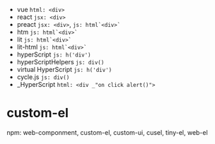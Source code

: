 - vue `html: <div>`
- react `jsx: <div>`
- preact `jsx: <div>`, `` js: html`<div>`  ``
- htm `` js: html`<div>`  ``
- lit `` js: html`<div>`  ``
- lit-html `` js: html`<div>`  ``
- hyperScript `js: h('div')`
- hyperScriptHelpers `js: div()`
- virtual HyperScript `js: h('div')`
- cycle.js `js: div()`
- \_HyperScript `html: <div _"on click alert()">`

# custom-el

npm: web-componment, custom-el, custom-ui, cusel, tiny-el, web-el
